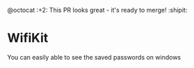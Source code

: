 @octocat :+2: This PR looks great - it's ready to merge! :shipit:
# WifiKit
You can easily able to see the saved passwords on windows
